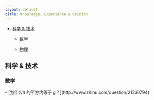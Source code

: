```yaml
---
layout: default
title: Knowledge, Experience & Opinion
---
```


*  [科学 & 技术](#scitech)

      *  [数学](#math)
      
      *  [物理](#math)


<h2 id="scitech">科学 & 技术</h2>

<h3 id="math">数学</h3>
- [为什么π 的平方约等于 g？](http://www.zhihu.com/question/21230794)

